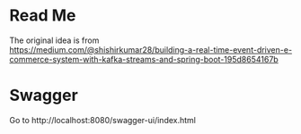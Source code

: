 # Read Me

The original idea is from  
https://medium.com/@shishirkumar28/building-a-real-time-event-driven-e-commerce-system-with-kafka-streams-and-spring-boot-195d8654167b

# Swagger
Go to
http://localhost:8080/swagger-ui/index.html

